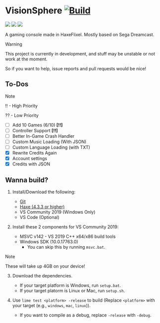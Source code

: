 # VisionSphere [![Build](https://github.com/Joalor64GH/VisionSphere/actions/workflows/main.yml/badge.svg)](https://github.com/Joalor64GH/VisionSphere/actions/workflows/main.yml)
![](https://img.shields.io/github/repo-size/Joalor64GH/VisionSphere)
![](https://img.shields.io/github/issues/Joalor64GH/VisionSphere)
![](https://img.shields.io/badge/balls-in_your_jaws-green)

A gaming console made in HaxeFlixel. Mostly based on Sega Dreamcast.

> [!WARNING]
> This project is currently in development, and stuff may be unstable or not work at the moment.
>
> So if you want to help, issue reports and pull requests would be nice!

## To-Dos
> [!NOTE]
> !! - High Priority
>
> ?? - Low Priority

* [ ] Add 10 Games (6/10) **[!!]**
* [ ] Controller Support **[!!]**
* [ ] Better In-Game Crash Handler
* [ ] Custom Music Loading (With JSON)
* [ ] Custom Language Loading (with TXT)
* [X] Rewrite Credits Again
* [X] Account settings
* [X] Credits with JSON

## Wanna build?
1. Install/Download the following:
    * [Git](https://git-scm.com/download)
    * [Haxe (4.3.3 or higher)](https://haxe.org/download/version/4.3.3/)
    * VS Community 2019 (Windows Only)
    * VS Code (Optional)

2. Install these 2 components for VS Community 2019:
    * MSVC v142 - VS 2019 C++ x64/x86 build tools
    * Windows SDK (10.0.17763.0)
        * You can skip this by running `msvc.bat`.
> [!NOTE]
> These will take up 4GB on your device!

3. Download the dependencies.
    * If your target platform is Windows, run `setup.bat`.
    * If your target platorm is Linux or Mac, run `setup.sh`.

4. Use `lime test <platform> -release` to build (Replace `<platform>` with your target (e.g., `windows`, `mac`, `linux`)).
    * If you want to compile as a debug, replace `-release` with `-debug`.